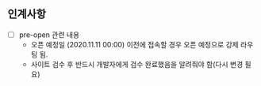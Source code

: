 
## 인계사항

- [ ] pre-open 관련 내용
  - 오픈 예정일 (2020.11.11 00:00) 이전에 접속할 경우 오픈 예정으로 강제 라우팅 됨.
  - 사이트 검수 후 반드시 개발자에게 검수 완료했음을 알려줘야 함(다시 변경 필요)